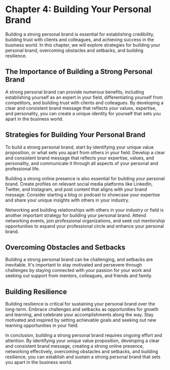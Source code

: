 Chapter 4: Building Your Personal Brand
=======================================

Building a strong personal brand is essential for establishing credibility, building trust with clients and colleagues, and achieving success in the business world. In this chapter, we will explore strategies for building your personal brand, overcoming obstacles and setbacks, and building resilience.

The Importance of Building a Strong Personal Brand
--------------------------------------------------

A strong personal brand can provide numerous benefits, including establishing yourself as an expert in your field, differentiating yourself from competitors, and building trust with clients and colleagues. By developing a clear and consistent brand message that reflects your values, expertise, and personality, you can create a unique identity for yourself that sets you apart in the business world.

Strategies for Building Your Personal Brand
-------------------------------------------

To build a strong personal brand, start by identifying your unique value proposition, or what sets you apart from others in your field. Develop a clear and consistent brand message that reflects your expertise, values, and personality, and communicate it through all aspects of your personal and professional life.

Building a strong online presence is also essential for building your personal brand. Create profiles on relevant social media platforms like LinkedIn, Twitter, and Instagram, and post content that aligns with your brand message. Consider starting a blog or podcast to showcase your expertise and share your unique insights with others in your industry.

Networking and building relationships with others in your industry or field is another important strategy for building your personal brand. Attend networking events, join professional organizations, and seek out mentorship opportunities to expand your professional circle and enhance your personal brand.

Overcoming Obstacles and Setbacks
---------------------------------

Building a strong personal brand can be challenging, and setbacks are inevitable. It's important to stay motivated and persevere through challenges by staying connected with your passion for your work and seeking out support from mentors, colleagues, and friends and family.

Building Resilience
-------------------

Building resilience is critical for sustaining your personal brand over the long-term. Embrace challenges and setbacks as opportunities for growth and learning, and celebrate your accomplishments along the way. Stay motivated and inspired by setting achievable goals and seeking out new learning opportunities in your field.

In conclusion, building a strong personal brand requires ongoing effort and attention. By identifying your unique value proposition, developing a clear and consistent brand message, creating a strong online presence, networking effectively, overcoming obstacles and setbacks, and building resilience, you can establish and sustain a strong personal brand that sets you apart in the business world.
